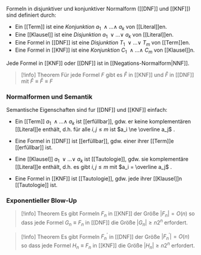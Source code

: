 Formeln in disjunktiver und konjunktiver Normalform ([[DNF]] und [[KNF]]) sind definiert durch:

- Ein [[Term]] ist eine *Konjunktion* $a_1 \: ∧ . . . ∧ \:a_k$ von [[Literal]]en. 
- Eine [[Klausel]] ist eine *Disjunktion* $a_1 \:∨ . . . ∨ \:a_k$ von [[Literal]]en. 
- Eine Formel in [[DNF]] ist eine *Disjunktion* $T_1 \:∨ . . . ∨ \:T_m$ von [[Term]]en. 
- Eine Formel in [[KNF]] ist eine *Konjunktion* $C_1\: ∧ . . . ∧\: C_m$ von [[Klausel]]n. 

Jede Formel in [[KNF]] oder [[DNF]] ist in [[Negations-Normalform|NNF]].

>[!info] Theorem
> Für jede Formel $F$ gibt es $\hat F$ in [[KNF]] und $\check F$ in [[DNF]] mit $\hat F ≡ \check F ≡ F$ 

### Normalformen und Semantik

Semantische Eigenschaften sind fur [[DNF]] und [[KNF]] einfach:

- Ein [[Term]] $a_1 \: ∧ . . . ∧ \: a_k$ ist [[erfüllbar]],
	gdw. er keine komplementären [[Literal]]e enthält, 
	d.h. für alle $i, j ≤ m$ ist $a_i \ne \overline a_j$ . 

- Eine Formel in [[DNF]] ist [[erfüllbar]], 
	gdw. einer ihrer [[Term]]e [[erfüllbar]] ist. 

- Eine [[Klausel]] $a_1 \: ∨ . . . ∨ \:a_k$ ist [[Tautologie]], 
	gdw. sie komplementäre [[Literal]]e enthält, 
	d.h. es gibt $i, j ≤ m$ mit $a_i = \overline a_j$ . 

- Eine Formel in [[KNF]] ist [[Tautologie]], gdw. jede ihrer [[Klausel]]n [[Tautologie]] ist.


### Exponentieller Blow-Up

>[!info] Theorem 
>Es gibt Formeln $F_n$ in [[KNF]] der Größe $|F_n| = O(n)$ so dass jede Formel $G_n ≡ F_n$ in [[DNF]] die Größe $|G_n| ≥ n2^n$ erfordert.

>[!info] Theorem 
>Es gibt Formeln $F^′_n$ in [[DNF]] der Größe $|F^′_n | = O(n)$ so dass jede Formel $H_n ≡ F_n$ in [[KNF]] die Größe $|H_n| ≥ n2^n$ erfordert.


